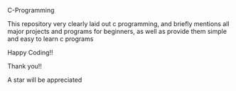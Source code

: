 C-Programming

 This repository very clearly laid out c programming, and briefly mentions all major projects and programs for beginners, as well as provide them simple and easy to learn c programs

Happy Coding!!

Thank you!!

A star will be appreciated 


